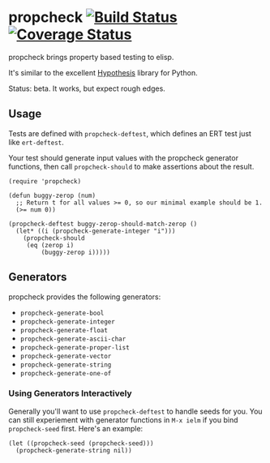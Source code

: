 # propcheck [![Build Status](https://travis-ci.org/Wilfred/propcheck.svg?branch=master)](https://travis-ci.org/Wilfred/propcheck) [![Coverage Status](https://coveralls.io/repos/github/Wilfred/propcheck/badge.svg?branch=master)](https://coveralls.io/github/Wilfred/propcheck?branch=master)

propcheck brings property based testing to elisp.

It's similar to the excellent [Hypothesis](https://hypothesis.works/)
library for Python.

Status: beta. It works, but expect rough edges.

## Usage

Tests are defined with `propcheck-deftest`, which defines an ERT test
just like `ert-deftest`.

Your test should generate input values with the propcheck generator
functions, then call `propcheck-should` to make assertions about the
result.

```emacs-lisp
(require 'propcheck)

(defun buggy-zerop (num)
  ;; Return t for all values >= 0, so our minimal example should be 1.
  (>= num 0))

(propcheck-deftest buggy-zerop-should-match-zerop ()
  (let* ((i (propcheck-generate-integer "i")))
    (propcheck-should
     (eq (zerop i)
         (buggy-zerop i)))))
```

## Generators

propcheck provides the following generators:

* `propcheck-generate-bool`
* `propcheck-generate-integer`
* `propcheck-generate-float`
* `propcheck-generate-ascii-char`
* `propcheck-generate-proper-list`
* `propcheck-generate-vector`
* `propcheck-generate-string`
* `propcheck-generate-one-of`

### Using Generators Interactively

Generally you'll want to use `propcheck-deftest` to handle seeds for
you. You can still experiement with generator functions in `M-x ielm`
if you bind `propcheck-seed` first. Here's an example:

``` emacs-lisp
(let ((propcheck-seed (propcheck-seed)))
  (propcheck-generate-string nil))
```

